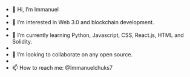- 👋 Hi, I’m Immanuel
- 
- 👀 I’m interested in Web 3.0 and blockchain development.
- 
- 🌱 I’m currently learning Python, Javascript, CSS, React.js, HTML and Solidity.
- 
- 💞️ I’m looking to collaborate on any open source.
- 
- 📫 How to reach me: @Immanuelchuks7

<!---
immachuks7/immachuks7 is a ✨ special ✨ repository because its `README.md` (this file) appears on your GitHub profile.
You can click the Preview link to take a look at your changes.
--->
